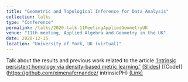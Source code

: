 ```yaml
---
title: "Geometric and Topological Inference for Data Analysis"
collection: talks
type: "Conference"
permalink: /talks/2020-talk-11MeetingAppliedGeometryUK
venue: "11th meeting, Applied Algebra and Geometry in the UK"
date: 2020-12-15
location: "University of York, UK (virtual)"
---
```

  
Talk about the results and previous work related to the article ['Intrinsic persistent homology via density-based metric learning.'](https://arxiv.org/abs/1912.02225)
[(Slides)](http://ximenafernandez.github.io/files/Geometric_and_Topological_Inference_for_Data_Analysis.pdf )
[(Code)](https://github.com/ximenafernandez/ intrinsicPH)
[(Link)](https://sites.google.com/view/appliedalgebraandgeometry/home/11th-meeting-york-online?authuser=0)
